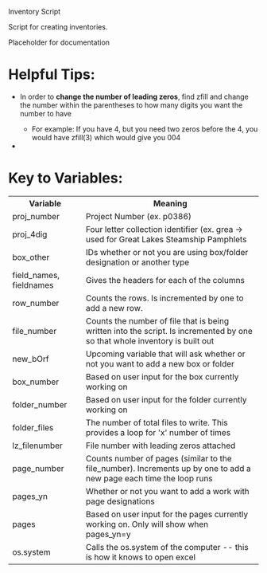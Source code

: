 Inventory Script

Script for creating inventories.  

Placeholder for documentation



<body>
    <div>
        <h1>Helpful Tips:</h1>
        <ul>
            <li>In order to <b>change the number of leading zeros</b>, find zfill and change the number within the parentheses to how many digits you want the number to have</li>
            <ul>
                <li>For example: If you have 4, but you need two zeros before the 4, you would have zfill(3) which would give you 004 </li>
            </ul>
            <li></li>
        </ul>
    </div>
    <div> 
        <h1>Key to Variables:</h1>
        <table>
            <colgroup>
                <col />
                <col />
            </colgroup>
            <tr>
            <th>Variable</th>
            <th>Meaning</th>
            </tr>
                <tr>
                    <td>proj_number</td>
                    <td>Project Number (ex. p0386)</td>
                </tr>
                <tr>
                    <td>proj_4dig</td>
                    <td>Four letter collection identifier (ex. grea -> used for Great Lakes Steamship Pamphlets</td>
                </tr>
                <tr>
                    <td>box_other</td>
                    <td>IDs whether or not you are using box/folder designation or another type</td>
                </tr>
                <tr>
                    <td>field_names, fieldnames</td>
                    <td>Gives the headers for each of the columns</td>
                </tr>
                <tr>
                    <td>row_number</td>
                    <td>Counts the rows. Is incremented by one to add a new row.</td>
                </tr>
                <tr>
                    <td>file_number</td>
                    <td>Counts the number of file that is being written into the script. Is incremented by one so that whole inventory is built out</td>
                </tr>
                <tr>
                    <td>new_bOrf</td>
                    <td>Upcoming variable that will ask whether or not you want to add a new box or folder</td>      
                </tr>
                <tr>
                    <td>box_number</td>
                    <td>Based on user input for the box currently working on</td>
                </tr>
                <tr>
                    <td>folder_number</td>
                    <td>Based on user input for the folder currently working on</td>
                </tr>
                <tr>
                    <td>
                        folder_files
                    </td>
                    <td>
                        The number of total files to write. This provides a loop for 'x' number of times
                    </td>
                </tr>
                <tr>
                    <td>
                        lz_filenumber
                    </td>
                    <td>
                        File number with leading zeros attached
                    </td>
                </tr>
                <tr>
                    <td>page_number</td>
                    <td>Counts number of pages (similar to the file_number). Increments up by one to add a new page each time the loop runs</td>
                </tr>
                <tr>
                    <td>pages_yn</td>
                    <td>Whether or not you want to add a work with page designations</td>
                </tr>
                <tr>
                    <td>pages</td>
                    <td>Based on user input for the pages currently working on. Only will show when pages_yn=y </td>
                </tr>
                <tr>
                    <td>os.system</td>
                    <td>Calls the os.system of the computer -- this is how it knows to open excel</td>
                </tr>
        </table>
    </div>
</body>

<!-- 

<tr>
    <td></td>
    <td></td>
</tr>
    
-->